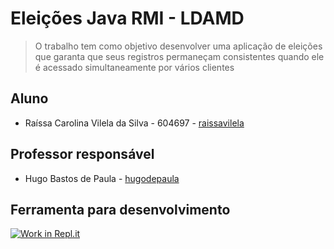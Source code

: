 # Eleições Java RMI - LDAMD
> O trabalho tem como objetivo desenvolver uma aplicação de eleições que garanta que seus registros permaneçam consistentes quando ele é acessado simultaneamente por vários clientes 

## Aluno

* Raíssa Carolina Vilela da Silva - 604697 - [raissavilela](https://github.com/raissavilela)

## Professor responsável

* Hugo Bastos de Paula - [hugodepaula](https://github.com/hugodepaula)

## Ferramenta para desenvolvimento
[![Work in Repl.it](https://classroom.github.com/assets/work-in-replit-14baed9a392b3a25080506f3b7b6d57f295ec2978f6f33ec97e36a161684cbe9.svg)](https://repl.it/@raissavilela/election-rmi-raissavilela)
